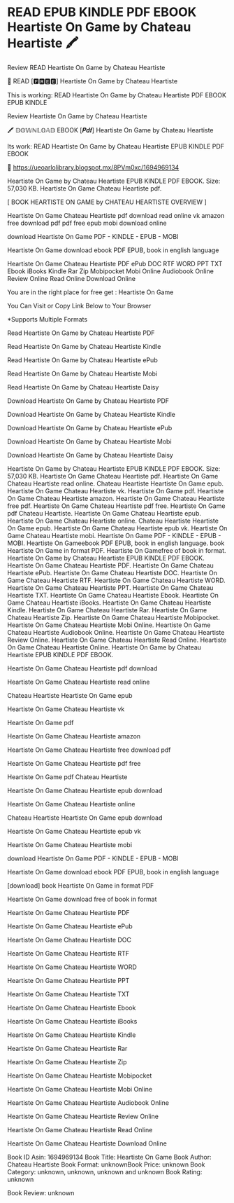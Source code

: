 # READ EPUB KINDLE PDF EBOOK Heartiste On Game by  Chateau Heartiste 🖍️
Review READ Heartiste On Game by Chateau Heartiste

💖 READ [🅵🆁🅴🅴] Heartiste On Game by Chateau Heartiste

This is working: READ Heartiste On Game by Chateau Heartiste PDF EBOOK EPUB KINDLE


Review Heartiste On Game by Chateau Heartiste

🖍️ 𝔻𝕆𝕎ℕ𝕃𝕆𝔸𝔻 EBOOK [𝑷𝒅𝒇] Heartiste On Game by Chateau Heartiste

Its work: READ Heartiste On Game by Chateau Heartiste EPUB KINDLE PDF EBOOK



📡 https://ueoarlolibrary.blogspot.mx/8PVm0xc/1694969134



Heartiste On Game by Chateau Heartiste EPUB KINDLE PDF EBOOK. Size: 57,030 KB. Heartiste On Game Chateau Heartiste pdf.

[ BOOK HEARTISTE ON GAME by CHATEAU HEARTISTE OVERVIEW ]

Heartiste On Game Chateau Heartiste pdf download read online vk amazon free download pdf pdf free epub mobi download online

download Heartiste On Game PDF - KINDLE - EPUB - MOBI

Heartiste On Game download ebook PDF EPUB, book in english language

Heartiste On Game Chateau Heartiste PDF ePub DOC RTF WORD PPT TXT Ebook iBooks Kindle Rar Zip Mobipocket Mobi Online Audiobook Online Review Online Read Online Download Online

You are in the right place for free get : Heartiste On Game

You Can Visit or Copy Link Below to Your Browser

*Supports Multiple Formats

Read Heartiste On Game by Chateau Heartiste PDF

Read Heartiste On Game by Chateau Heartiste Kindle

Read Heartiste On Game by Chateau Heartiste ePub

Read Heartiste On Game by Chateau Heartiste Mobi

Read Heartiste On Game by Chateau Heartiste Daisy

Download Heartiste On Game by Chateau Heartiste PDF

Download Heartiste On Game by Chateau Heartiste Kindle

Download Heartiste On Game by Chateau Heartiste ePub

Download Heartiste On Game by Chateau Heartiste Mobi

Download Heartiste On Game by Chateau Heartiste Daisy

Heartiste On Game by Chateau Heartiste EPUB KINDLE PDF EBOOK. Size: 57,030 KB. Heartiste On Game Chateau Heartiste pdf. Heartiste On Game Chateau Heartiste read online. Chateau Heartiste Heartiste On Game epub. Heartiste On Game Chateau Heartiste vk. Heartiste On Game pdf. Heartiste On Game Chateau Heartiste amazon. Heartiste On Game Chateau Heartiste free pdf. Heartiste On Game Chateau Heartiste pdf free. Heartiste On Game pdf Chateau Heartiste. Heartiste On Game Chateau Heartiste epub. Heartiste On Game Chateau Heartiste online. Chateau Heartiste Heartiste On Game epub. Heartiste On Game Chateau Heartiste epub vk. Heartiste On Game Chateau Heartiste mobi. Heartiste On Game PDF - KINDLE - EPUB - MOBI. Heartiste On Gameebook PDF EPUB, book in english language. book Heartiste On Game in format PDF. Heartiste On Gamefree of book in format. Heartiste On Game by Chateau Heartiste EPUB KINDLE PDF EBOOK. Heartiste On Game Chateau Heartiste PDF. Heartiste On Game Chateau Heartiste ePub. Heartiste On Game Chateau Heartiste DOC. Heartiste On Game Chateau Heartiste RTF. Heartiste On Game Chateau Heartiste WORD. Heartiste On Game Chateau Heartiste PPT. Heartiste On Game Chateau Heartiste TXT. Heartiste On Game Chateau Heartiste Ebook. Heartiste On Game Chateau Heartiste iBooks. Heartiste On Game Chateau Heartiste Kindle. Heartiste On Game Chateau Heartiste Rar. Heartiste On Game Chateau Heartiste Zip. Heartiste On Game Chateau Heartiste Mobipocket. Heartiste On Game Chateau Heartiste Mobi Online. Heartiste On Game Chateau Heartiste Audiobook Online. Heartiste On Game Chateau Heartiste Review Online. Heartiste On Game Chateau Heartiste Read Online. Heartiste On Game Chateau Heartiste Online. Heartiste On Game by Chateau Heartiste EPUB KINDLE PDF EBOOK.

Heartiste On Game Chateau Heartiste pdf download

Heartiste On Game Chateau Heartiste read online

Chateau Heartiste Heartiste On Game epub

Heartiste On Game Chateau Heartiste vk

Heartiste On Game pdf

Heartiste On Game Chateau Heartiste amazon

Heartiste On Game Chateau Heartiste free download pdf

Heartiste On Game Chateau Heartiste pdf free

Heartiste On Game pdf Chateau Heartiste

Heartiste On Game Chateau Heartiste epub download

Heartiste On Game Chateau Heartiste online

Chateau Heartiste Heartiste On Game epub download

Heartiste On Game Chateau Heartiste epub vk

Heartiste On Game Chateau Heartiste mobi

download Heartiste On Game PDF - KINDLE - EPUB - MOBI

Heartiste On Game download ebook PDF EPUB, book in english language

[download] book Heartiste On Game in format PDF

Heartiste On Game download free of book in format

Heartiste On Game Chateau Heartiste PDF

Heartiste On Game Chateau Heartiste ePub

Heartiste On Game Chateau Heartiste DOC

Heartiste On Game Chateau Heartiste RTF

Heartiste On Game Chateau Heartiste WORD

Heartiste On Game Chateau Heartiste PPT

Heartiste On Game Chateau Heartiste TXT

Heartiste On Game Chateau Heartiste Ebook

Heartiste On Game Chateau Heartiste iBooks

Heartiste On Game Chateau Heartiste Kindle

Heartiste On Game Chateau Heartiste Rar

Heartiste On Game Chateau Heartiste Zip

Heartiste On Game Chateau Heartiste Mobipocket

Heartiste On Game Chateau Heartiste Mobi Online

Heartiste On Game Chateau Heartiste Audiobook Online

Heartiste On Game Chateau Heartiste Review Online

Heartiste On Game Chateau Heartiste Read Online

Heartiste On Game Chateau Heartiste Download Online

Book ID Asin: 1694969134
Book Title: Heartiste On Game
Book Author: Chateau Heartiste
Book Format: unknownBook Price: unknown
Book Category: unknown, unknown, unknown and unknown
Book Rating: unknown

Book Review: unknown
